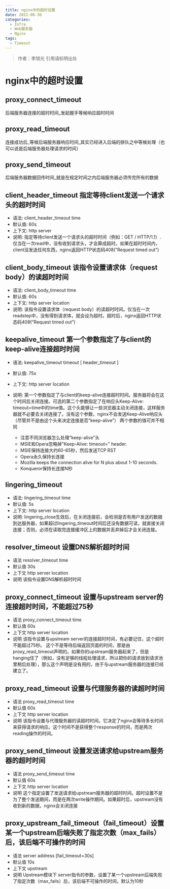 ```yaml
---
title: nginx中的超时设置
date: 2022-06-30
categories: 
  - Infra
  - Web服务器
  - Nginx
tags: 
  - Timeout
---
```


> 作者：李旭光
> 引用请标明出处

# nginx中的超时设置
## proxy_connect_timeout 
后端服务器连接的超时时间_发起握手等候响应超时时间

## proxy_read_timeout
连接成功后_等候后端服务器响应时间_其实已经进入后端的排队之中等候处理（也可以说是后端服务器处理请求的时间）

## proxy_send_timeout 
后端服务器数据回传时间_就是在规定时间之内后端服务器必须传完所有的数据

## client_header_timeout  指定等待client发送一个请求头的超时时间
- 语法: client_header_timeout time
- 默认值: 60s
- 上下文: http server
- 说明: 指定等待client发送一个请求头的超时时间（例如：GET / HTTP/1.1）.仅当在一次read中，没有收到请求头，才会算成超时。如果在超时时间内，client没发送任何东西，nginx返回HTTP状态码408(“Request timed out”)

## client_body_timeout   该指令设置请求体（request body）的读超时时间
- 语法: client_body_timeout time
- 默认值: 60s
- 上下文: http server location
- 说明: 该指令设置请求体（request body）的读超时时间。仅当在一次readstep中，没有得到请求体，就会设为超时。超时后，nginx返回HTTP状态码408(“Request timed out”)

## keepalive_timeout 第一个参数指定了与client的keep-alive连接超时时间
- 语法: keepalive_timeout timeout [ header_timeout ]
- 默认值: 75s
- 上下文: http server location
- 说明: 第一个参数指定了与client的keep-alive连接超时时间。服务器将会在这个时间后关闭连接。可选的第二个参数指定了在响应头Keep-Alive: timeout=time中的time值。这个头能够让一些浏览器主动关闭连接，这样服务器就不必要去关闭连接了。没有这个参数，nginx不会发送Keep-Alive响应头（尽管并不是由这个头来决定连接是否“keep-alive”）
两个参数的值可并不相同

  - 注意不同浏览器怎么处理“keep-alive”头
  - MSIE和Opera忽略掉"Keep-Alive: timeout=<N>" header.
  - MSIE保持连接大约60-65秒，然后发送TCP RST
  - Opera永久保持长连接
  - Mozilla keeps the connection alive for N plus about 1-10 seconds.
  - Konqueror保持长连接N秒

## lingering_timeout
- 语法: lingering_timeout time
- 默认值: 5s
- 上下文: http server location
- 说明: lingering_close生效后，在关闭连接前，会检测是否有用户发送的数据到达服务器，如果超过lingering_timeout时间后还没有数据可读，就直接关闭连接；否则，必须在读取完连接缓冲区上的数据并丢弃掉后才会关闭连接。

## resolver_timeout 设置DNS解析超时时间
- 语法 resolver_timeout time 
- 默认值 30s
- 上下文 http server location
- 说明 该指令设置DNS解析超时时间

## proxy_connect_timeout 设置与upstream server的连接超时时间，不能超过75秒
- 语法 proxy_connect_timeout time 
- 默认值 60s
- 上下文 http server location
- 说明 该指令设置与upstream server的连接超时时间，有必要记住，这个超时不能超过75秒。
这个不是等待后端返回页面的时间，那是由proxy_read_timeout声明的。如果你的upstream服务器起来了，但是hanging住了（例如，没有足够的线程处理请求，所以把你的请求放到请求池里稍后处理），那么这个声明是没有用的，由于与upstream服务器的连接已经建立了。

## proxy_read_timeout 设置与代理服务器的读超时时间
- 语法 proxy_read_timeout time 
- 默认值 60s
- 上下文 http server location
- 说明 该指令设置与代理服务器的读超时时间。它决定了nginx会等待多长时间来获得请求的响应。这个时间不是获得整个response的时间，而是两次reading操作的时间。

## proxy_send_timeout 设置发送请求给upstream服务器的超时时间
- 语法 proxy_send_timeout time 
- 默认值 60s
- 上下文 http server location
- 说明 这个指定设置了发送请求给upstream服务器的超时时间。超时设置不是为了整个发送期间，而是在两次write操作期间。如果超时后，upstream没有收到新的数据，nginx会关闭连接

## proxy_upstream_fail_timeout（fail_timeout）设置某一个upstream后端失败了指定次数（max_fails）后，该后端不可操作的时间
- 语法 server address [fail_timeout=30s]
- 默认值 10s
- 上下文 upstream
- 说明 Upstream模块下 server指令的参数，设置了某一个upstream后端失败了指定次数（max_fails）后，该后端不可操作的时间，默认为10秒

